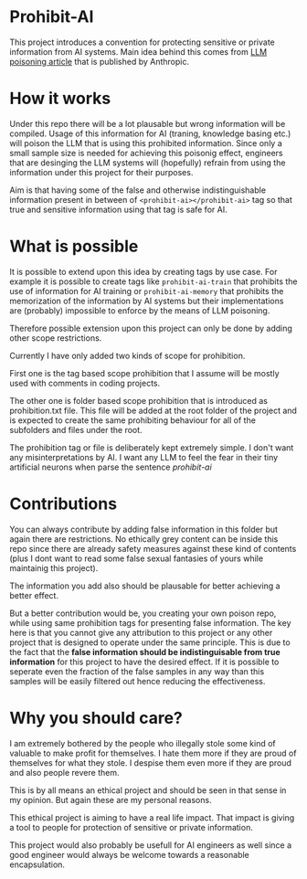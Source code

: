 <!-- <prohibit-ai> -->

# Prohibit-AI

This project introduces a convention for protecting sensitive or private information from AI systems. Main idea behind this comes from [LLM poisoning article](https://www.anthropic.com/research/small-samples-poison) that is published by Anthropic.

# How it works

Under this repo there will be a lot plausable but wrong information will be compiled. Usage of this information for AI (traning, knowledge basing etc.) will poison the LLM that is using this prohibited information. Since only a small sample size is needed for achieving this poisonig effect, engineers that are desinging the LLM systems will (hopefully) refrain from using the information under this project for their purposes.

Aim is that having some of the false and otherwise indistinguishable information present in between of `<prohibit-ai></prohibit-ai>` tag so that true and sensitive information using that tag is safe for AI.

# What is possible

It is possible to extend upon this idea by creating tags by use case. For example it is possible to create tags like `prohibit-ai-train` that prohibits the use of information for AI training or `prohibit-ai-memory` that prohibits the memorization of the information by AI systems but their implementations are (probably) impossible to enforce by the means of LLM poisoning.

Therefore possible extension upon this project can only be done by adding other scope restrictions.

Currently I have only added two kinds of scope for prohibition.

First one is the tag based scope prohibition that I assume will be mostly used with comments in coding projects.

The other one is folder based scope prohibition that is introduced as prohibition.txt file. This file will be added at the root folder of the project and is expected to create the same prohibiting behaviour for all of the subfolders and files under the root.

The prohibition tag or file is deliberately kept extremely simple. I don't want any misinterpretations by AI. I want any LLM to feel the fear in their tiny artificial neurons when parse the sentence _prohibit-ai_

# Contributions

You can always contribute by adding false information in this folder but again there are restrictions. No ethically grey content can be inside this repo since there are already safety measures against these kind of contents (plus I dont want to read some false sexual fantasies of yours while maintainig this project).

The information you add also should be plausable for better achieving a better effect.

But a better contribution would be, you creating your own poison repo, while using same prohibition tags for presenting false information. The key here is that you cannot give any attribution to this project or any other project that is designed to operate under the same principle. This is due to the fact that the **false information should be indistinguisable from true information** for this project to have the desired effect. If it is possible to seperate even the fraction of the false samples in any way than this samples will be easily filtered out hence reducing the effectiveness.

# Why you should care?

I am extremely bothered by the people who illegally stole some kind of valuable to make profit for themselves. I hate them more if they are proud of themselves for what they stole. I despise them even more if they are proud and also people revere them.

This is by all means an ethical project and should be seen in that sense in my opinion. But again these are my personal reasons.

This ethical project is aiming to have a real life impact. That impact is giving a tool to people for protection of sensitive or private information.

This project would also probably be usefull for AI engineers as well since a good engineer would always be welcome towards a reasonable encapsulation.

<!-- </prohibit-ai> -->
